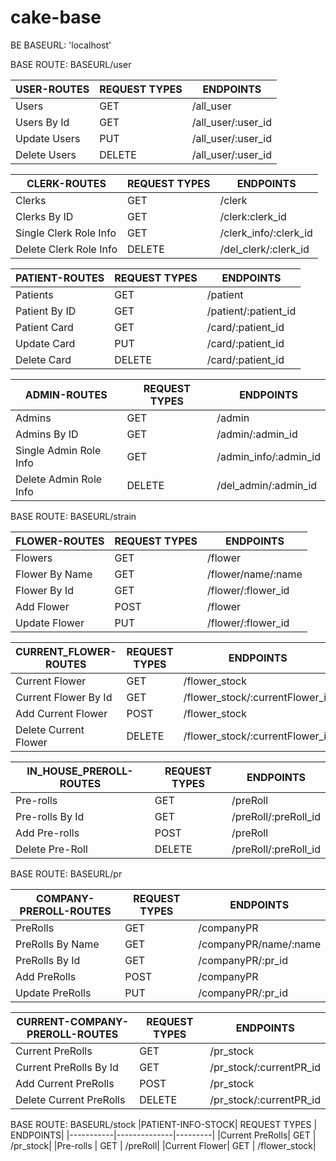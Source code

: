# cake-base
BE
BASEURL: 'localhost'


BASE ROUTE: BASEURL/user

|USER-ROUTES| REQUEST TYPES | ENDPOINTS|
|-----------|--------------|---------|
|Users| GET | /all_user|
|Users By Id |GET | /all_user/:user_id|
|Update Users|PUT|/all_user/:user_id|
|Delete Users|DELETE|/all_user/:user_id|

|CLERK-ROUTES| REQUEST TYPES | ENDPOINTS|
|-----------|--------------|---------|
|Clerks| GET | /clerk|
|Clerks By ID |GET | /clerk:clerk_id|
|Single Clerk Role Info | GET | /clerk_info/:clerk_id|
|Delete Clerk Role Info|DELETE|/del_clerk/:clerk_id|

|PATIENT-ROUTES| REQUEST TYPES | ENDPOINTS|
|-----------|--------------|---------|
|Patients| GET | /patient|
|Patient By ID |GET | /patient/:patient_id|
|Patient Card | GET | /card/:patient_id|
|Update Card|PUT|/card/:patient_id|
|Delete Card|DELETE|/card/:patient_id|

|ADMIN-ROUTES| REQUEST TYPES | ENDPOINTS|
|-----------|--------------|---------|
|Admins| GET | /admin|
|Admins By ID |GET | /admin/:admin_id|
|Single Admin Role Info | GET | /admin_info/:admin_id|
|Delete Admin Role Info|DELETE|/del_admin/:admin_id|


BASE ROUTE: BASEURL/strain

|FLOWER-ROUTES| REQUEST TYPES | ENDPOINTS|
|-----------|--------------|---------|
|Flowers| GET | /flower|
|Flower By Name| GET | /flower/name/:name|
|Flower By Id |GET | /flower/:flower_id|
|Add Flower|POST|/flower|
|Update Flower|PUT|/flower/:flower_id|


|CURRENT_FLOWER-ROUTES| REQUEST TYPES | ENDPOINTS|
|-----------|--------------|---------|
|Current Flower| GET | /flower_stock|
|Current Flower By Id |GET | /flower_stock/:currentFlower_id|
|Add Current Flower|POST |/flower_stock|
|Delete Current Flower|DELETE|/flower_stock/:currentFlower_id|

|IN_HOUSE_PREROLL-ROUTES| REQUEST TYPES | ENDPOINTS|
|-----------|--------------|---------|
|Pre-rolls | GET | /preRoll|
|Pre-rolls By Id |GET | /preRoll/:preRoll_id|
|Add Pre-rolls|POST |/preRoll|
|Delete Pre-Roll|DELETE|/preRoll/:preRoll_id|


BASE ROUTE: BASEURL/pr

|COMPANY-PREROLL-ROUTES| REQUEST TYPES | ENDPOINTS|
|-----------|--------------|---------|
|PreRolls| GET | /companyPR|
|PreRolls By Name| GET | /companyPR/name/:name|
|PreRolls By Id |GET | /companyPR/:pr_id|
|Add PreRolls|POST|/companyPR|
|Update PreRolls|PUT|/companyPR/:pr_id|


|CURRENT-COMPANY-PREROLL-ROUTES| REQUEST TYPES | ENDPOINTS|
|-----------|--------------|---------|
|Current PreRolls| GET | /pr_stock|
|Current PreRolls By Id |GET | /pr_stock/:currentPR_id|
|Add Current PreRolls|POST |/pr_stock|
|Delete Current PreRolls|DELETE|/pr_stock/:currentPR_id|

BASE ROUTE: BASEURL/stock
|PATIENT-INFO-STOCK| REQUEST TYPES | ENDPOINTS|
|-----------|--------------|---------|
|Current PreRolls| GET | /pr_stock|
|Pre-rolls | GET | /preRoll|
|Current Flower| GET | /flower_stock|
